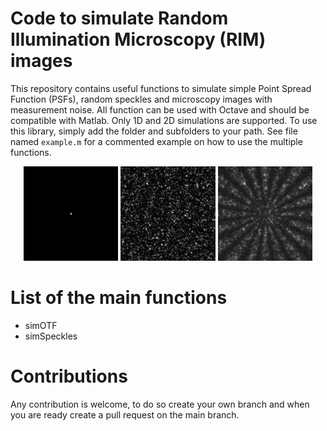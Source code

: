 # Code to simulate Random Illumination Microscopy (RIM) images

This repository contains useful functions to simulate simple Point Spread Function (PSFs), random speckles and microscopy images with measurement noise. All function can be used with Octave and should be compatible with Matlab.
Only 1D and 2D simulations are supported.
To use this library, simply add the folder and subfolders to your path.
See file named `example.m` for a commented example on how to use the multiple functions.

<p align="center" width="100%">
    <img width="30%" src="imgs/psf_L520_N200x200_ps00065.png"> 
    <img width="30%" src="imgs/speckle_L488_N200x200_ps00065.png"> 
    <img width="30%" src="imgs/imgWithNoise_L520_N200x200_ps00065.png"> 
</p>


# List of the main functions

- simOTF
- simSpeckles


# Contributions 

Any contribution is welcome, to do so create your own branch and when you are ready create a pull request on the main branch.

